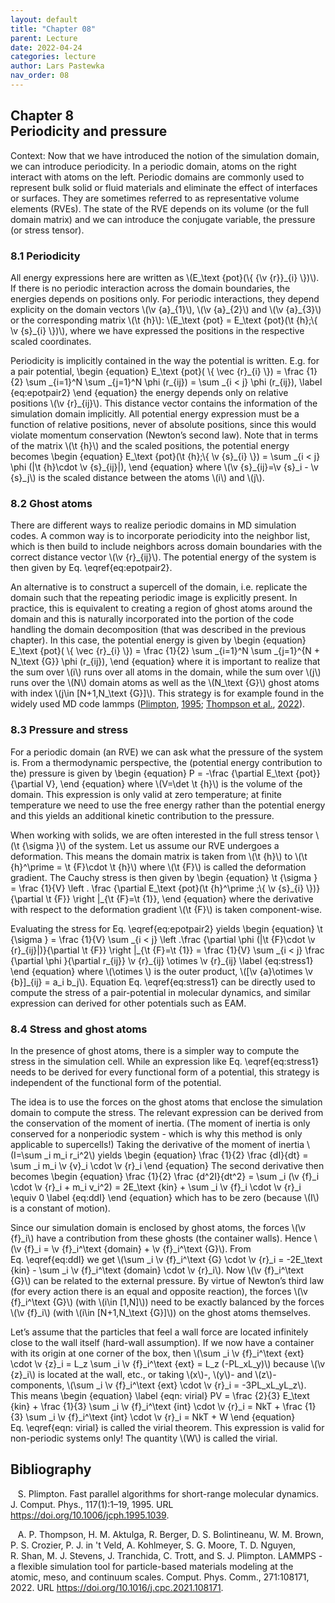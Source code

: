 ```yaml
---
layout: default
title: "Chapter 08"
parent: Lecture
date: 2022-04-24
categories: lecture
author: Lars Pastewka
nav_order: 08
---
```


<h2 class='chapterHead' id='periodicity-and-pressure'><span class='titlemark'>Chapter 8</span><br />
<a id='x1-10008'></a>Periodicity and pressure</h2>
<div class='framedenv' id='shaded*-1'><!--  l. 3  -->
<p class='noindent'><span class='underline'><span class='cmbx-12'>Context:</span></span> Now that we have introduced the notion of the simulation domain, we can introduce <span class='cmti-12'>periodicity</span>. In a periodic domain, atoms on the right interact with atoms on the left. Periodic domains are commonly used to represent bulk solid or fluid materials and eliminate the effect of interfaces or surfaces. They are sometimes referred to as <span class='cmti-12'>representative volume elements
(RVEs)</span>. The state of the RVE depends on its volume (or the full domain matrix) and we can introduce the conjugate variable, the pressure (or stress tensor).</p>
</div>
<h3 class='sectionHead' id='periodicity'><span class='titlemark'>8.1</span> <a id='x1-20008.1'></a>Periodicity</h3>
<!--  l. 9  -->
<p class='noindent'>All energy expressions here are written as \(E_\text {pot}(\{ {\v {r}}_{i} \})\). If there is no periodic interaction across the domain boundaries, the energies depends on positions only. For periodic interactions, they depend explicity on the domain vectors \(\v {a}_{1}\), \(\v {a}_{2}\) and \(\v {a}_{3}\) or the corresponding matrix \(\t {h}\): \(E_\text {pot} = E_\text {pot}(\t {h};\{ \v {s}_{i} \})\), where we have expressed the positions in the respective scaled coordinates.</p>
<!--  l. 14  -->
<p class='indent'>Periodicity is implicitly contained in the way the potential is written. E.g. for a pair potential, \begin {equation} E_\text {pot}( \{ \vec {r}_{i} \}) = \frac {1}{2} \sum _{i=1}^N \sum _{j=1}^N \phi (r_{ij}) = \sum _{i &lt; j} \phi (r_{ij}), \label {eq:epotpair2} \end {equation} the energy depends only on relative positions \(\v {r}_{ij}\). This distance vector contains the information of the simulation domain implicitly. All potential energy expression must be a function of relative
positions, never of absolute positions, since this would violate momentum conservation (Newton’s second law). Note that in terms of the matrix \(\t {h}\) and the scaled positions, the potential energy becomes \begin {equation} E_\text {pot}(\t {h};\{ \v {s}_{i} \}) = \sum _{i &lt; j} \phi (|\t {h}\cdot \v {s}_{ij}|), \end {equation} where \(\v {s}_{ij}=\v {s}_i - \v {s}_j\) is the scaled distance between the atoms \(i\) and \(j\).</p>
<!--  l. 25  -->
<p class='noindent'></p>
<h3 class='sectionHead' id='ghost-atoms'><span class='titlemark'>8.2</span> <a id='x1-30008.2'></a>Ghost atoms</h3>
<!--  l. 27  -->
<p class='noindent'>There are different ways to realize periodic domains in MD simulation codes. A common way is to incorporate periodicity into the neighbor list, which is then build to include neighbors across domain boundaries with the correct distance vector \(\v {r}_{ij}\). The potential energy of the system is then given by Eq. \eqref{eq:epotpair2}.</p>
<!--  l. 29  -->
<p class='indent'>An alternative is to construct a supercell of the domain, i.e. replicate the domain such that the repeating periodic image is explicitly present. In practice, this is equivalent to creating a region of ghost atoms around the domain and this is naturally incorporated into the portion of the code handling the domain decomposition (that was described in the previous chapter). In this case, the potential energy is given by \begin {equation} E_\text {pot}( \{ \vec {r}_{i} \}) = \frac {1}{2}
\sum _{i=1}^N \sum _{j=1}^{N + N_\text {G}} \phi (r_{ij}), \end {equation} where it is important to realize that the sum over \(i\) runs over all atoms in the domain, while the sum over \(j\) runs over the \(N\) domain atoms as well as the \(N_\text {G}\) ghost atoms with index \(j\in [N+1,N_\text {G}]\). This strategy is for example found in the widely used MD code <span class='cmcsc-10x-x-120'><span class='small-caps'>lammps</span></span> (<a href='#Xplimpton_fast_1995'>Plimpton</a>, <a href='#Xplimpton_fast_1995'>1995</a>; <a href='#XThompson2022-qg'>Thompson et al.</a>, <a href='#XThompson2022-qg'>2022</a>).</p>
<!--  l. 35  -->
<p class='noindent'></p>
<h3 class='sectionHead' id='pressure-and-stress'><span class='titlemark'>8.3</span> <a id='x1-40008.3'></a>Pressure and stress</h3>
<!--  l. 37  -->
<p class='noindent'>For a periodic domain (an RVE) we can ask what the pressure of the system is. From a thermodynamic perspective, the (potential energy contribution to the) pressure is given by \begin {equation} P = -\frac {\partial E_\text {pot}}{\partial V}, \end {equation} where \(V=\det \t {h}\) is the volume of the domain. This expression is only valid at zero temperature; at finite temperature we need to use the free energy rather than the potential energy and this yields an additional kinetic
contribution to the pressure.</p>
<!--  l. 43  -->
<p class='indent'>When working with solids, we are often interested in the full stress tensor \(\t {\sigma }\) of the system. Let us assume our RVE undergoes a deformation. This means the domain matrix is taken from \(\t {h}\) to \(\t {h}^\prime = \t {F}\cdot \t {h}\) where \(\t {F}\) is called the <span class='cmti-12'>deformation gradient</span>. The Cauchy stress is then given by \begin {equation} \t {\sigma } = \frac {1}{V} \left . \frac {\partial E_\text {pot}(\t {h}^\prime ;\{ \v {s}_{i}
\})}{\partial \t {F}} \right |_{\t {F}=\t {1}}, \end {equation} where the derivative with respect to the deformation gradient \(\t {F}\) is taken component-wise.</p>
<!--  l. 49  -->
<p class='indent'>Evaluating the stress for Eq. \eqref{eq:epotpair2} yields \begin {equation} \t {\sigma } = \frac {1}{V} \sum _{i &lt; j} \left .\frac {\partial \phi (|\t {F}\cdot \v {r}_{ij}|)}{\partial \t {F}} \right |_{\t {F}=\t {1}} = \frac {1}{V} \sum _{i &lt; j} \frac {\partial \phi }{\partial r_{ij}} \v {r}_{ij} \otimes \v {r}_{ij} \label {eq:stress1} \end {equation} where \(\otimes \) is the outer product, \([\v {a}\otimes \v {b}]_{ij} = a_i b_j\). Equation Eq. \eqref{eq:stress1} can be
directly used to compute the stress of a pair-potential in molecular dynamics, and similar expression can derived for other potentials such as EAM.</p>
<!--  l. 58  -->
<p class='noindent'></p>
<h3 class='sectionHead' id='stress-and-ghost-atoms'><span class='titlemark'>8.4</span> <a id='x1-50008.4'></a>Stress and ghost atoms</h3>
<!--  l. 60  -->
<p class='noindent'>In the presence of ghost atoms, there is a simpler way to compute the stress in the simulation cell. While an expression like Eq. \eqref{eq:stress1} needs to be derived for every functional form of a potential, this strategy is independent of the functional form of the potential.</p>
<!--  l. 62  -->
<p class='indent'>The idea is to use the forces on the ghost atoms that enclose the simulation domain to compute the stress. The relevant expression can be derived from the conservation of the moment of inertia. (The moment of inertia is only conserved for a <span class='cmti-12'>nonperiodic</span> system - which is why this method is only applicable to supercells!) Taking the derivative of the moment of inertia \(I=\sum _i m_i r_i^2\) yields \begin {equation} \frac {1}{2} \frac {dI}{dt} = \sum _i m_i \v
{v}_i \cdot \v {r}_i \end {equation} The second derivative then becomes \begin {equation} \frac {1}{2} \frac {d^2I}{dt^2} = \sum _i (\v {f}_i \cdot \v {r}_i + m_i v_i^2) = 2E_\text {kin} + \sum _i \v {f}_i \cdot \v {r}_i \equiv 0 \label {eq:ddI} \end {equation} which has to be zero (because \(I\) is a constant of motion).</p>
<!--  l. 73  -->
<p class='indent'>Since our simulation domain is enclosed by ghost atoms, the forces \(\v {f}_i\) have a contribution from these ghosts (the container walls). Hence \(\v {f}_i = \v {f}_i^\text {domain} + \v {f}_i^\text {G}\). From Eq. \eqref{eq:ddI} we get \(\sum _i \v {f}_i^\text {G} \cdot \v {r}_i = -2E_\text {kin} - \sum _i \v {f}_i^\text {domain} \cdot \v {r}_i\). Now \(\v {f}_i^\text {G}\) can be related to the external pressure. By virtue of Newton’s third law (for every action there is an equal
and opposite reaction), the forces \(\v {f}_i^\text {G}\) (with \(i\in [1,N]\)) need to be exactly balanced by the forces \(\v {f}_i\) (with \(i\in [N+1,N_\text {G}]\)) on the <span class='cmti-12'>ghost atoms themselves</span>.</p>
<!--  l. 76  -->
<p class='indent'>Let’s assume that the particles that feel a wall force are located infinitely close to the wall itself (hard-wall assumption). If we now have a container with its <span class='cmti-12'>origin at one corner of the box</span>, then \(\sum _i \v {f}_i^\text {ext} \cdot \v {z}_i = L_z \sum _i \v {f}_i^\text {ext} = L_z (-PL_xL_y)\) because \(\v {z}_i\) is located at the wall, etc., or taking \(x\)-, \(y\)- and \(z\)-components, \(\sum _i \v {f}_i^\text {ext} \cdot \v {r}_i = -3PL_xL_yL_z\).
This means \begin {equation} \label {eqn: virial} PV = \frac {2}{3} E_\text {kin} + \frac {1}{3} \sum _i \v {f}_i^\text {int} \cdot \v {r}_i = NkT + \frac {1}{3} \sum _i \v {f}_i^\text {int} \cdot \v {r}_i = NkT + W \end {equation} Eq. \eqref{eqn: virial} is called the virial theorem. This expression is valid for non-periodic systems only! The quantity \(W\) is called the virial.</p>
<h2 class='likechapterHead' id='bibliography'><a id='x1-60008.4'></a>Bibliography</h2>
<div class='thebibliography'>
<p class='bibitem'><span class='biblabel'><a id='Xplimpton_fast_1995'></a><span class='bibsp'>   </span></span>S. Plimpton. Fast parallel algorithms for short-range molecular dynamics. <span class='cmti-12'>J. Comput. Phys.</span>, 117(1):1–19, 1995. URL <a class='url' href='https://doi.org/10.1006/jcph.1995.1039'><span class='cmtt-12'>https://doi.org/10.1006/jcph.1995.1039</span></a>.</p>
<p class='bibitem'><span class='biblabel'><a id='XThompson2022-qg'></a><span class='bibsp'>   </span></span>A. P. Thompson, H. M. Aktulga, R. Berger, D. S. Bolintineanu, W. M. Brown, P. S. Crozier, P. J. in <span class='tcrm-1200'>'</span>t Veld, A. Kohlmeyer, S. G. Moore, T. D. Nguyen, R. Shan, M. J. Stevens, J. Tranchida, C. Trott, and S. J. Plimpton. LAMMPS - a flexible simulation tool for particle-based
materials modeling at the atomic, meso, and continuum scales. <span class='cmti-12'>Comput. Phys. Comm.</span>, 271:108171, 2022. URL <a class='url' href='https://doi.org/10.1016/j.cpc.2021.108171'><span class='cmtt-12'>https://doi.org/10.1016/j.cpc.2021.108171</span></a>.</p>
</div>

